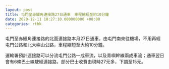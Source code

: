 ```yaml
---
layout: post
title: 屯門至赤鱲角連接路27日通車　車程縮短至約10分鐘
date: 2020-12-11 18:27:10.000000000 +08:00
categories: rthk
---
```


屯門至赤鱲角連接路的北面連接路本月27日通車，由屯門南來往機場，不用再經屯門公路和北大嶼山公路，車程縮短至大約10分鐘。

運輸署預計連接路可以分流屯門公路一成車流，以及青嶼幹線兩成車流；通車翌日會有6條巴士線駛經連接路，部分巴士收費由現時27元多，下調至15元。

